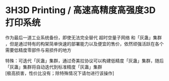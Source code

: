 # 3H3D Printing / 高速高精度高强度3D打印系统

作为最后一道工业系统备份，即使无法完全替代 超时空量子网络 和「灰蛊」集群 ，但是通过特有的构架简单快速的部署能力以及便宜的售价，依然顽强活跃在各个需要低精度零部件与易损件的地方



特殊：可迭代「灰蛊」集群，通过奇美拉协议可以构建低精度「灰蛊」集群，随后「灰蛊」集群将自动迭代到标准精度「灰蛊」集群  
[极高损害，性价比没有；除特殊情况下请勿进行该操作]

